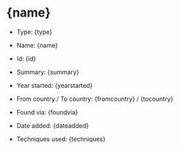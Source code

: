 # {name}

* Type: {type}

* Name: {name}

* Id: {id}

* Summary: {summary}

* Year started: {yearstarted}

* From country / To country: {fromcountry} / {tocountry}

* Found via: {foundvia}

* Date added: {dateadded}

* Techniques used: 
{techniques}
